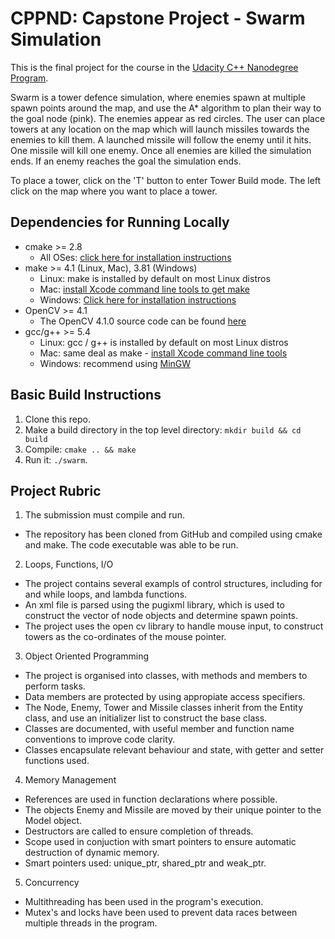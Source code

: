 # CPPND: Capstone Project - Swarm Simulation

This is the final project for the course in the [Udacity C++ Nanodegree Program](https://www.udacity.com/course/c-plus-plus-nanodegree--nd213). 

Swarm is a tower defence simulation, where enemies spawn at multiple spawn points around the map, and use the A* algorithm to plan their way to
the goal node (pink). The enemies appear as red circles. The user can place towers at any location on the map which will launch missiles towards
the enemies to kill them. A launched missile will follow the enemy until it hits. One missile will kill one enemy. Once all enemies are killed
the simulation ends. If an enemy reaches the goal the simulation ends.

To place a tower, click on the 'T' button to enter Tower Build mode. The left click on the map where you want to place a tower.

## Dependencies for Running Locally
* cmake >= 2.8
  * All OSes: [click here for installation instructions](https://cmake.org/install/)
* make >= 4.1 (Linux, Mac), 3.81 (Windows)
  * Linux: make is installed by default on most Linux distros
  * Mac: [install Xcode command line tools to get make](https://developer.apple.com/xcode/features/)
  * Windows: [Click here for installation instructions](http://gnuwin32.sourceforge.net/packages/make.htm)
* OpenCV >= 4.1
  * The OpenCV 4.1.0 source code can be found [here](https://github.com/opencv/opencv/tree/4.1.0)
* gcc/g++ >= 5.4
  * Linux: gcc / g++ is installed by default on most Linux distros
  * Mac: same deal as make - [install Xcode command line tools](https://developer.apple.com/xcode/features/)
  * Windows: recommend using [MinGW](http://www.mingw.org/)

## Basic Build Instructions

1. Clone this repo.
2. Make a build directory in the top level directory: `mkdir build && cd build`
3. Compile: `cmake .. && make`
4. Run it: `./swarm`.

## Project Rubric

1. The submission must compile and run.
  * The repository has been cloned from GitHub and compiled using cmake and make. The code executable was able to be run.

2. Loops, Functions, I/O
  * The project contains several exampls of control structures, including for and while loops, and lambda functions.
  * An xml file is parsed using the pugixml library, which is used to construct the vector of node objects and determine spawn points.
  * The project uses the open cv library to handle mouse input, to construct towers as the co-ordinates of the mouse pointer.

3. Object Oriented Programming
  * The project is organised into classes, with methods and members to perform tasks.
  * Data members are protected by using appropiate access specifiers.
  * The Node, Enemy, Tower and Missile classes inherit from the Entity class, and use an initializer list to construct the base class.
  * Classes are documented, with useful member and function name conventions to improve code clarity.
  * Classes encapsulate relevant behaviour and state, with getter and setter functions used.

4. Memory Management
  * References are used in function declarations where possible.
  * The objects Enemy and Missile are moved by their unique pointer to the Model object.
  * Destructors are called to ensure completion of threads.
  * Scope used in conjuction with smart pointers to ensure automatic destruction of dynamic memory.
  * Smart pointers used: unique_ptr, shared_ptr and weak_ptr.

5. Concurrency
  * Multithreading has been used in the program's execution.
  * Mutex's and locks have been used to prevent data races between multiple threads in the program.